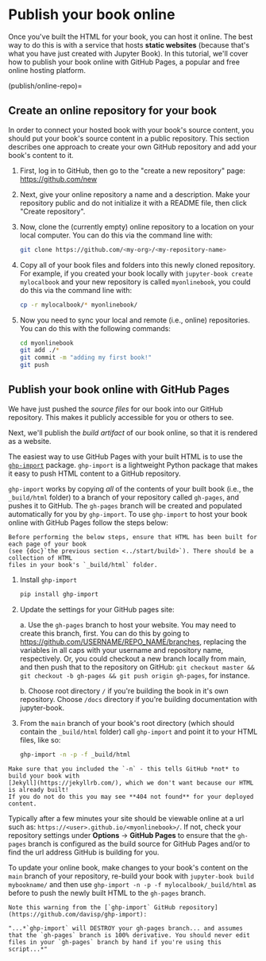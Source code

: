 # Publish your book online

Once you've built the HTML for your book, you can host it online.
The best way to do this is with a service that hosts **static websites**
(because that's what you have just created with Jupyter Book).
In this tutorial, we'll cover how to publish your book online with GitHub Pages, a popular and free online hosting platform.

(publish/online-repo)=
## Create an online repository for your book

In order to connect your hosted book with your book's source content, you should put your book's source content in a public repository. This section describes one approach to create your own GitHub repository and add your book's content to it.

1. First, log in to GitHub, then go to the "create a new repository" page: <https://github.com/new>

2. Next, give your online repository a name and a description. Make your repository public and do not initialize it with a README file, then click "Create repository".

3. Now, clone the (currently empty) online repository to a location on your local computer. You can do this via the command line with:

   ```bash
   git clone https://github.com/<my-org>/<my-repository-name>
   ```

4. Copy all of your book files and folders into this newly cloned repository. For example, if you created your book locally with `jupyter-book create mylocalbook` and your new repository is called `myonlinebook`, you could do this via the command line with:

   ```bash
   cp -r mylocalbook/* myonlinebook/
   ```

5. Now you need to sync your local and remote (i.e., online) repositories. You can do this with the following commands:

   ```bash
   cd myonlinebook
   git add ./*
   git commit -m "adding my first book!"
   git push
   ```

## Publish your book online with GitHub Pages

We have just pushed the *source files* for our book into our GitHub repository.
This makes it publicly accessible for you or others to see.

Next, we'll publish the *build artifact* of our book online, so that it is rendered as a website.


The easiest way to use GitHub Pages with your built HTML is to use the [`ghp-import`](https://github.com/davisp/ghp-import) package. `ghp-import` is a lightweight Python package that makes it easy to push HTML content to a GitHub repository.

`ghp-import` works by copying *all* of the contents of your built book (i.e., the `_build/html` folder) to a branch of your repository called `gh-pages`, and pushes it to GitHub. The `gh-pages` branch will be created and populated automatically for you by `ghp-import`. To use `ghp-import` to host your book online with GitHub Pages follow the steps below:

```{note}
Before performing the below steps, ensure that HTML has been built for each page of your book
(see {doc}`the previous section <../start/build>`). There should be a collection of HTML
files in your book's `_build/html` folder.
```

1. Install `ghp-import`

   ```bash
   pip install ghp-import
   ```
2. Update the settings for your GitHub pages site:

    a. Use the `gh-pages` branch to host your website. You may need to create this branch, first. You can do this by going to https://github.com/USERNAME/REPO_NAME/branches, replacing the variables in all caps with your username and repository name, respectively. Or, you could checkout a new branch locally from main, and then push that to the repository on GitHub: `git checkout master && git checkout -b gh-pages && git push origin gh-pages`, for instance. 

    b. Choose root directory `/` if you're building the book in it's own repository.
       Choose `/docs` directory if you're building documentation with jupyter-book.

3. From the `main` branch of your book's root directory (which should contain the `_build/html` folder) call `ghp-import` and point it to your HTML files, like so:

   ```bash
   ghp-import -n -p -f _build/html
   ```

```{warning}
Make sure that you included the `-n` - this tells GitHub *not* to build your book with
[Jekyll](https://jekyllrb.com/), which we don't want because our HTML is already built!
If you do not do this you may see **404 not found** for your deployed content.
```

Typically after a few minutes your site should be viewable online at a url such as: `https://<user>.github.io/<myonlinebook>/`. If not, check your repository settings under **Options** -> **GitHub Pages** to ensure that the `gh-pages` branch is configured as the build source for GitHub Pages and/or to find the url address GitHub is building for you.

To update your online book, make changes to your book's content on the `main` branch of your repository, re-build your book with `jupyter-book build mybookname/` and then use `ghp-import -n -p -f mylocalbook/_build/html` as before to push the newly built HTML to the `gh-pages` branch.

```{warning}
Note this warning from the [`ghp-import` GitHub repository](https://github.com/davisp/ghp-import):

"...*`ghp-import` will DESTROY your gh-pages branch... and assumes that the `gh-pages` branch is 100% derivative. You should never edit files in your `gh-pages` branch by hand if you're using this script...*"
```
